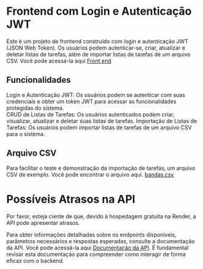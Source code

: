 
# Frontend com Login e Autenticação JWT
Este é um projeto de frontend construído com login e autenticação JWT (JSON Web Token). Os usuários podem autenticar-se, criar, atualizar e deletar listas 
de tarefas, além de importar listas de tarefas de um arquivo CSV. Você pode acessá-la aqui [Front end](https://front-teste-argo.vercel.app/)

## Funcionalidades
 Login e Autenticação JWT: Os usuários podem se autenticar com suas credenciais e obter um token JWT para acessar as funcionalidades protegidas do sistema.    
 CRUD de Listas de Tarefas: Os usuários autenticados podem criar, visualizar, atualizar e deletar suas listas de tarefas.
 Importação de Listas de Tarefas: Os usuários podem importar listas de tarefas de um arquivo CSV para o sistema.

## Arquivo CSV
Para facilitar o teste e demonstração da importação de tarefas, um arquivo CSV de exemplo. Você pode encontrar o arquivo aqui.
[bandas.csv](https://github.com/joaofilhox/TodoAPI/files/14823672/bandas.csv)

# Possíveis Atrasos na API
Por favor, esteja ciente de que, devido à hospedagem gratuita na Render, a API pode apresentar atrasos.

Para obter informações detalhadas sobre os endpoints disponíveis, parâmetros necessários e respostas esperadas, consulte a
documentação da API. Você pode acessá-la aqui [Documentação da API](https://todoapi-tnop.onrender.com/api/docs/swagger/). É fundamental 
revisar esta documentação para compreender como interagir de forma eficaz com o backend.
